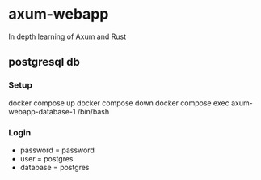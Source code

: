 # axum-webapp
In depth learning of Axum and Rust

## postgresql db

### Setup

docker compose up
docker compose down
docker compose exec axum-webapp-database-1 /bin/bash

### Login

- password = password
- user     = postgres
- database = postgres